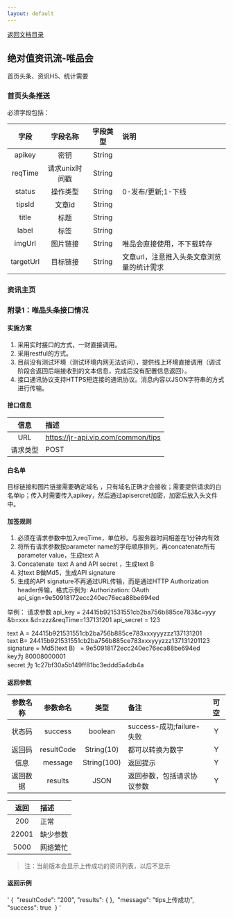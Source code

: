 ```yaml
---
layout: default
---
```

[返回文档目录](../)

## 绝对值资讯流-唯品会

首页头条、资讯H5、统计需要

### 首页头条推送

必须字段包括：

|字段|字段名称|字段类型|说明|
|:---:| :-----------: | :-----------: | :----------- |
|apikey|密钥|String||
|reqTime|请求unix时间戳|String||
|status|操作类型|String|0-发布/更新;1-下线|
|tipsId|文章id|String||
|title|标题|String||
|label|标签|String||
|imgUrl|图片链接|String|唯品会直接使用，不下载转存|
|targetUrl|目标链接|String|文章url，注意推入头条文章浏览量的统计需求|

### 资讯主页




### 附录1：唯品头条接口情况

#### 实施方案
1. 采用实时接口的方式，一财直接调用。
2. 采用restful的方式。
3. 目前没有测试环境（测试环境内网无法访问），提供线上环境直接调用（调试阶段会返回后端接收到的文本信息，完成后没有配置信息返回）。
4. 接口通讯协议支持HTTPS短连接的通讯协议。消息内容以JSON字符串的方式进行传输。

#### 接口信息
|信息|描述|
|:---:| :----------- |
|URL| https://jr-api.vip.com/common/tips |
|请求类型|POST|

#### 白名单
目标链接和图片链接需要确定域名 ，只有域名正确才会接收；需要提供请求的白名单ip；传入时需要传入apikey，然后通过apisercret加密，加密后放入头文件中。

#### 加签规则
1. 必须在请求参数中加入reqTime，单位秒。与服务器时间相差在1分钟内有效
2. 将所有请求参数按parameter name的字母顺序排列，再concatenate所有parameter value，生成text A
3. Concatenate  text A and API secret ，生成text B
4. 对text B做Md5，生成API signature
5. 生成的API signature不再通过URL传输，而是通过HTTP Authorization header传输，格式示例为: Authorization: OAuth api_sign=9e50918172ecc240ec76eca88be694ed

举例：
请求参数 api_key = 24415b921531551cb2ba756b885ce783&c=yyy &b=xxx &d=zzz&reqTime=137131201
api_secret = 123

text A = 24415b921531551cb2ba756b885ce783xxxyyyzzz137131201  
text B= 24415b921531551cb2ba756b885ce783xxxyyyzzz137131201123  
signature = Md5(text B)   = 9e50918172ecc240ec76eca88be694ed  
key为 80008000001  
secret 为 1c27bf30a5b149ff81bc3eddd5a4db4a  

#### 返回参数

|参数名称|参数命名|类型|备注|可空|
|:---:| :-----------: | :-----------: | :----------- |:-----------: |
|状态码|success|boolean|success-成功;failure-失败|Y|
|返回码|resultCode|String(10)|都可以转换为数字|Y|
|信息|message|String(100)|返回提示|Y|
|返回数据|results|JSON|返回参数，包括请求协议参数|Y|


|返回|描述|
|:---:| :----------- |
|200| 正常 |
|22001| 缺少参数 |
|5000|网络繁忙|

> 注：当前版本会显示上传成功的资讯列表，以后不显示

#### 返回示例

'
  { 
    "resultCode": "200",
    "results": {
    }, 
    "message": "tips上传成功",
    "success": true 
  }
'
